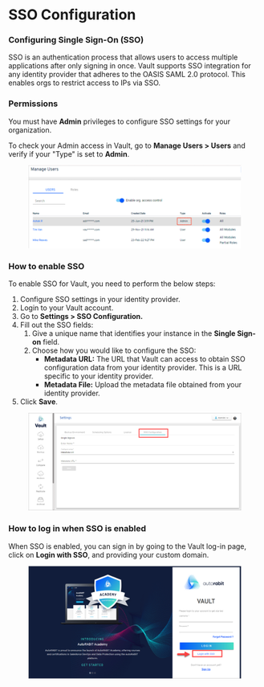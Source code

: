 # SSO Configuration

### Configuring Single Sign-On (SSO) <a href="#configuring-single-signon-sso" id="configuring-single-signon-sso"></a>

SSO is an authentication process that allows users to access multiple applications after only signing in once. Vault supports SSO integration for any identity provider that adheres to the OASIS SAML 2.0 protocol. This enables orgs to restrict access to IPs via SSO.

### Permissions <a href="#permissions" id="permissions"></a>

You must have **Admin** privileges to configure SSO settings for your organization.&#x20;

To check your Admin access in Vault, go to **Manage Users > Users** and verify if your "Type" is set to **Admin**.

<figure><img src="../../../../.gitbook/assets/image (1584).png" alt=""><figcaption></figcaption></figure>

### How to enable SSO <a href="#how-to-enable-sso" id="how-to-enable-sso"></a>

To enable SSO for Vault, you need to perform the below steps:

1. Configure SSO settings in your identity provider.
2. Login to your Vault account.
3. Go to **Settings > SSO Configuration.**
4. Fill out the SSO fields:
   1. Give a unique name that identifies your instance in the **Single Sign-on** field.
   2. Choose how you would like to configure the SSO:
      * **Metadata URL:** The URL that Vault can access to obtain SSO configuration data from your identity provider. This is a URL specific to your identity provider.
      * **Metadata File:** Upload the metadata file obtained from your identity provider.
5. Click **Save**.

<figure><img src="../../../../.gitbook/assets/image (151).png" alt=""><figcaption></figcaption></figure>

### How to log in when SSO is enabled <a href="#how-to-log-in-when-sso-is-enabled" id="how-to-log-in-when-sso-is-enabled"></a>

When SSO is enabled, you can sign in by going to the Vault log-in page, click on **Login with SSO**, and providing your custom domain.

<figure><img src="../../../../.gitbook/assets/image (152).png" alt=""><figcaption></figcaption></figure>
